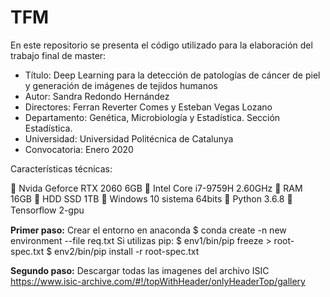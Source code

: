 # TFM

En este repositorio se presenta el código utilizado para la elaboración del trabajo final de master:

- Título: Deep Learning para la detección de patologías de cáncer de piel y generación de imágenes de tejidos humanos
- Autor: Sandra Redondo Hernández
- Directores: Ferran Reverter Comes y Esteban Vegas Lozano
- Departamento: Genética, Microbiología y Estadística. Sección Estadística.
- Universidad: Universidad Politécnica de Catalunya
- Convocatoria: Enero 2020

Características técnicas:

	Nvida Geforce RTX 2060 6GB
	Intel Core i7-9759H 2.60GHz
	RAM 16GB
	HDD SSD 1TB
	Windows 10 sistema 64bits
	Python 3.6.8
	Tensorﬂow 2-gpu

<b>Primer paso:</b> Crear el entorno en anaconda
$ conda create -n new environment --file req.txt
Si utilizas pip:
$ env1/bin/pip freeze > root-spec.txt
$ env2/bin/pip install -r root-spec.txt

<b>Segundo paso:</b> Descargar todas las imagenes del archivo ISIC https://www.isic-archive.com/#!/topWithHeader/onlyHeaderTop/gallery
